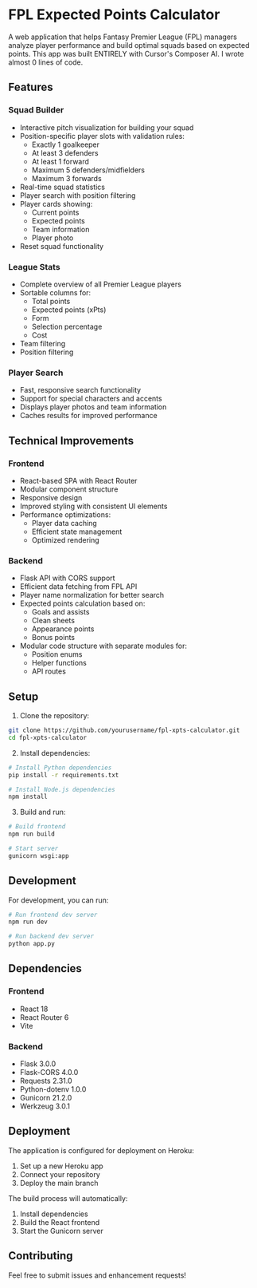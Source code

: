 # FPL Expected Points Calculator

A web application that helps Fantasy Premier League (FPL) managers analyze player performance and build optimal squads based on expected points.
This app was built ENTIRELY with Cursor's Composer AI. I wrote almost 0 lines of code.

## Features

### Squad Builder
- Interactive pitch visualization for building your squad
- Position-specific player slots with validation rules:
  - Exactly 1 goalkeeper
  - At least 3 defenders
  - At least 1 forward
  - Maximum 5 defenders/midfielders
  - Maximum 3 forwards
- Real-time squad statistics
- Player search with position filtering
- Player cards showing:
  - Current points
  - Expected points
  - Team information
  - Player photo
- Reset squad functionality

### League Stats
- Complete overview of all Premier League players
- Sortable columns for:
  - Total points
  - Expected points (xPts)
  - Form
  - Selection percentage
  - Cost
- Team filtering
- Position filtering

### Player Search
- Fast, responsive search functionality
- Support for special characters and accents
- Displays player photos and team information
- Caches results for improved performance

## Technical Improvements

### Frontend
- React-based SPA with React Router
- Modular component structure
- Responsive design
- Improved styling with consistent UI elements
- Performance optimizations:
  - Player data caching
  - Efficient state management
  - Optimized rendering

### Backend
- Flask API with CORS support
- Efficient data fetching from FPL API
- Player name normalization for better search
- Expected points calculation based on:
  - Goals and assists
  - Clean sheets
  - Appearance points
  - Bonus points
- Modular code structure with separate modules for:
  - Position enums
  - Helper functions
  - API routes

## Setup

1. Clone the repository:
```bash
git clone https://github.com/yourusername/fpl-xpts-calculator.git
cd fpl-xpts-calculator
```

2. Install dependencies:
```bash
# Install Python dependencies
pip install -r requirements.txt

# Install Node.js dependencies
npm install
```

3. Build and run:
```bash
# Build frontend
npm run build

# Start server
gunicorn wsgi:app
```

## Development

For development, you can run:

```bash
# Run frontend dev server
npm run dev

# Run backend dev server
python app.py
```

## Dependencies

### Frontend
- React 18
- React Router 6
- Vite

### Backend
- Flask 3.0.0
- Flask-CORS 4.0.0
- Requests 2.31.0
- Python-dotenv 1.0.0
- Gunicorn 21.2.0
- Werkzeug 3.0.1

## Deployment

The application is configured for deployment on Heroku:
1. Set up a new Heroku app
2. Connect your repository
3. Deploy the main branch

The build process will automatically:
1. Install dependencies
2. Build the React frontend
3. Start the Gunicorn server

## Contributing

Feel free to submit issues and enhancement requests!